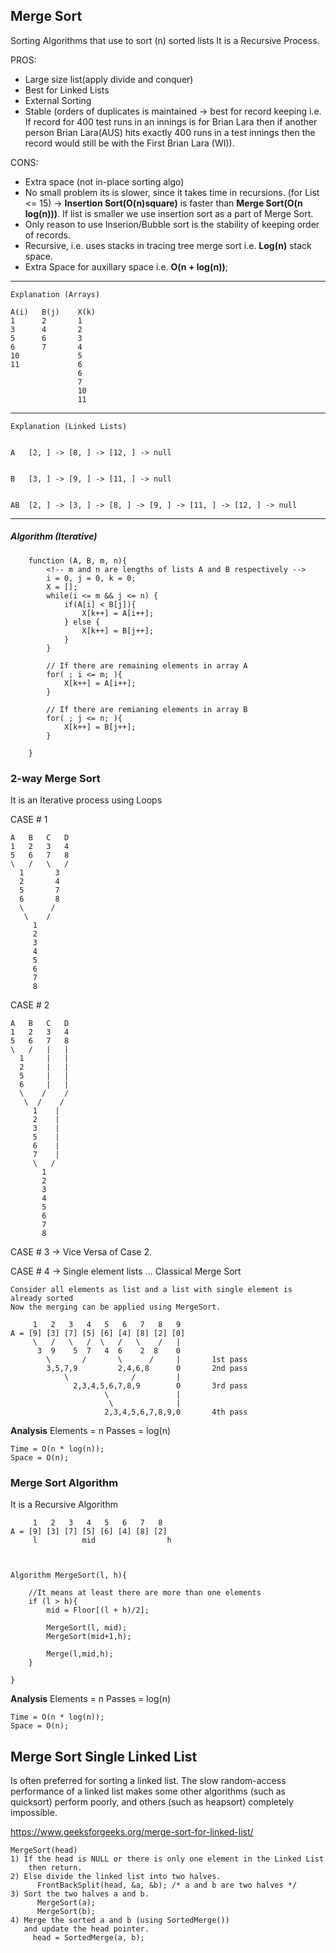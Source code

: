 ## Merge Sort
Sorting Algorithms that use to sort (n) sorted lists
It is a Recursive Process.

PROS:
- Large size list(apply divide and conquer)
- Best for Linked Lists 
- External Sorting
- Stable (orders of duplicates is maintained -> best for record keeping i.e. If record for 400 test runs in an innings is for Brian Lara then if another person Brian Lara(AUS) hits exactly 400 runs in a test innings then the record would still be with the First Brian Lara (WI)).


CONS:
- Extra space (not in-place sorting algo)
- No small problem its is slower, since it takes time in recursions. (for List <= 15) -> **Insertion Sort(O(n)square)** is faster than **Merge Sort(O(n log(n)))**. If list is smaller we use insertion sort as a part of Merge Sort.
- Only reason to use Inserion/Bubble sort is the stability of keeping order of records.
- Recursive, i.e. uses stacks in tracing tree merge sort i.e. **Log(n)** stack space.
- Extra Space for auxillary space i.e. **O(n + log(n))**;

------------------------------------------
    Explanation (Arrays)

    A(i)   B(j)    X(k)
    1      2       1
    3      4       2
    5      6       3
    6      7       4 
    10             5
    11             6
                   6
                   7
                   10
                   11 

-------------------------------------------

    Explanation (Linked Lists)

    
    A   [2, ] -> [8, ] -> [12, ] -> null 


    B   [3, ] -> [9, ] -> [11, ] -> null


    AB  [2, ] -> [3, ] -> [8, ] -> [9, ] -> [11, ] -> [12, ] -> null 
------------------------------------------------

##### Algorithm (Iterative)

        function (A, B, m, n){
            <!-- m and n are lengths of lists A and B respectively -->
            i = 0, j = 0, k = 0;
            X = [];
            while(i <= m && j <= n) {
                if(A[i] < B[j]){
                    X[k++] = A[i++];
                } else {
                    X[k++] = B[j++];
                }
            }

            // If there are remaining elements in array A
            for( ; i <= m; ){
                X[k++] = A[i++];
            }

            // If there are remianing elements in array B
            for( ; j <= n; ){
                X[k++] = B[j++];
            }

        }




### 2-way Merge Sort
It is an Iterative process using Loops

CASE # 1

    A   B   C   D
    1   2   3   4
    5   6   7   8
    \   /   \   /
      1       3
      2       4
      5       7
      6       8
      \      /
       \    /
         1
         2
         3
         4
         5
         6
         7
         8


CASE # 2

    A   B   C   D
    1   2   3   4
    5   6   7   8
    \   /   |   |
      1     |   |
      2     |   |
      5     |   |
      6     |   |
      \    /    /
       \  /    /
         1    |  
         2    |
         3    |
         5    |
         6    |
         7    |
         \   /
           1
           2
           3
           4
           5
           6
           7
           8  


CASE # 3 -> Vice Versa of Case 2.



CASE # 4 -> Single element lists ... Classical Merge Sort

    Consider all elements as list and a list with single element is already sorted
    Now the merging can be applied using MergeSort.

         1   2   3   4   5   6   7   8   9
    A = [9] [3] [7] [5] [6] [4] [8] [2] [0]
         \   /   \   /  \   /   \    /   |
          3  9    5  7   4  6    2  8    0 
            \       /       \      /     |       1st pass
            3,5,7,9         2,4,6,8      0       2nd pass
                \              /         |
                  2,3,4,5,6,7,8,9        0       3rd pass
                         \               |
                          \              |
                         2,3,4,5,6,7,8,9,0       4th pass

   
**Analysis**
    Elements = n
    Passes = log(n)

    Time = O(n * log(n));
    Space = O(n);

  

### Merge Sort Algorithm
It is a Recursive Algorithm

    
         1   2   3   4   5   6   7   8 
    A = [9] [3] [7] [5] [6] [4] [8] [2]
         l          mid                h


    
    Algorithm MergeSort(l, h){

        //It means at least there are more than one elements
        if (l > h){
            mid = Floor[(l + h)/2];

            MergeSort(l, mid);
            MergeSort(mid+1,h);

            Merge(l,mid,h);
        }

    }

**Analysis**
    Elements = n
    Passes = log(n)

    Time = O(n * log(n));
    Space = O(n);




## Merge Sort Single Linked List

Is often preferred for sorting a linked list. The slow random-access performance of a linked list makes some other algorithms (such as quicksort) perform poorly, and others (such as heapsort) completely impossible.

https://www.geeksforgeeks.org/merge-sort-for-linked-list/

    MergeSort(head)
    1) If the head is NULL or there is only one element in the Linked List 
        then return.
    2) Else divide the linked list into two halves.  
          FrontBackSplit(head, &a, &b); /* a and b are two halves */
    3) Sort the two halves a and b.
          MergeSort(a);
          MergeSort(b);
    4) Merge the sorted a and b (using SortedMerge()) 
       and update the head pointer.
         head = SortedMerge(a, b);